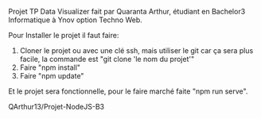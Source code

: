 Projet TP Data Visualizer fait par Quaranta Arthur, étudiant en Bachelor3 Informatique à Ynov option Techno Web.

Pour Installer le projet il faut faire:
1) Cloner le projet ou avec une clé ssh, mais utiliser le git car ça sera plus facile, la commande est "git clone 'le nom du projet'"
2) Faire "npm install"
3) Faire "npm update"

Et le projet sera fonctionnelle, pour le faire marché faite "npm run serve".

QArthur13/Projet-NodeJS-B3
